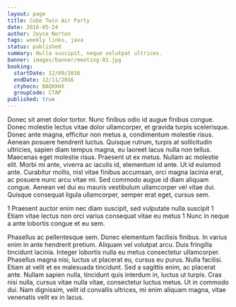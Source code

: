 ```yaml
---
layout: page
title: Cube Twin Air Party
date: 2016-05-24
author: Joyce Norton
tags: weekly links, java
status: published
summary: Nulla suscipit, neque volutpat ultrices.
banner: images/banner/meeting-01.jpg
booking:
  startDate: 12/09/2016
  endDate: 12/11/2016
  ctyhocn: BAQHXHX
  groupCode: CTAP
published: true
---
```

Donec sit amet dolor tortor. Nunc finibus odio id augue finibus congue. Donec molestie lectus vitae dolor ullamcorper, et gravida turpis scelerisque. Donec ante magna, efficitur non metus a, condimentum molestie risus. Aenean posuere hendrerit luctus. Quisque rutrum, turpis at sollicitudin ultricies, sapien diam tempus magna, eu laoreet lacus nulla non tellus. Maecenas eget molestie risus. Praesent ut ex metus. Nullam ac molestie elit. Morbi mi ante, viverra ac iaculis id, elementum id ante. Ut id euismod ante. Curabitur mollis, nisl vitae finibus accumsan, orci magna lacinia erat, ac posuere nunc arcu vitae mi. Sed commodo augue id diam aliquam congue. Aenean vel dui eu mauris vestibulum ullamcorper vel vitae dui. Quisque consequat ligula ullamcorper, semper erat eget, cursus sem.

1 Praesent auctor enim nec diam suscipit, sed vulputate nulla suscipit
1 Etiam vitae lectus non orci varius consequat vitae eu metus
1 Nunc in neque a ante lobortis congue et eu sem.

Phasellus ac pellentesque sem. Donec elementum facilisis finibus. In varius enim in ante hendrerit pretium. Aliquam vel volutpat arcu. Duis fringilla tincidunt lacinia. Integer lobortis nulla eu metus consectetur ullamcorper. Phasellus magna nisi, luctus ut placerat eu, cursus eu purus. Nulla facilisi. Etiam at velit et ex malesuada tincidunt. Sed a sagittis enim, ac placerat ante. Nullam sapien nulla, tincidunt quis interdum in, luctus ut turpis. Cras nisi nulla, cursus vitae nulla vitae, consectetur luctus metus. Ut in commodo dui. Nam dignissim, velit id convallis ultrices, mi enim aliquam magna, vitae venenatis velit ex in lacus.
